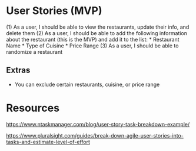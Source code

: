 # User Stories (MVP)
(1) As a user, I should be able to view the restaurants, update their info, and delete them
(2) As a user, I should be able to add the following information about the restaurant (this is the MVP) and add it to the list:
    * Restaurant Name
    * Type of Cuisine
    * Price Range 
(3) As a user, I should be able to randomize a restaurant

## Extras
* You can exclude certain restaurants, cuisine, or price range

# Resources
https://www.ntaskmanager.com/blog/user-story-task-breakdown-example/

https://www.pluralsight.com/guides/break-down-agile-user-stories-into-tasks-and-estimate-level-of-effort